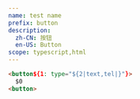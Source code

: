 ```yaml
---
name: test name
prefix: button
description:
  zh-CN: 按钮
  en-US: Button
scope: typescript,html
---
```


```html
<button${1: type="${2|text,tel|}"}>
  $0
<button>
```